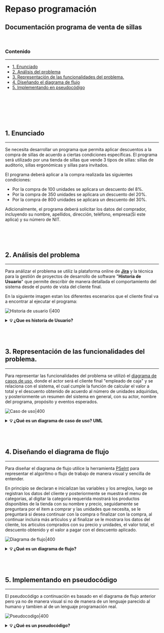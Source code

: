 # Repaso programación 

## Documentación programa de venta de sillas

<br>

### Contenido
---

  - [1. Enunciado](#1-enunciado)
  - [2. Análisis del problema](#2-análisis-del-problema)
  - [3. Representación de las funcionalidades del problema.](#3-representación-de-las-funcionalidades-del-problema)
  - [4. Diseñando el diagrama de flujo](#4-diseñando-el-diagrama-de-flujo)
  - [5. Implementando en pseudocódigo](#5-implementando-en-pseudocódigo)

<br>
<br>
<br>
<br>
<br>

## 1. Enunciado
---

Se necesita desarrollar un programa que permita aplicar descuentos a la compra de sillas de acuerdo a ciertas condiciones específicas. El programa será utilizado por una tienda de sillas que vende 3 tipos de sillas: sillas de auditorio, sillas ergonómicas y sillas para invitados.

El programa deberá aplicar a la compra realizada las siguientes condiciones:

- Por la compra de 100 unidades se aplicara un descuento del 8%.
- Por la compra de 350 unidades se aplicara un descuento del 20%.
- Por la compra de 800 unidades se aplicara un descuento del 30%.

Adicionalmente, el programa deberá solicitar los datos del comprador, incluyendo su nombre, apellidos, dirección, teléfono, empresa(Si este aplica) y su número de NIT.

<br>
<br>
<br>

## 2. Análisis del problema
---

Para análizar el problema se utiliz la plataforma online de [**Jira**](https://www.atlassian.com/es/software/jira) y la técnica para la gestión de proyectos de desarrollo de software "**Historia de Usuario**" que permite describir de manera detallada el comportamiento del sistema desde el punto de vista del cliente final.

En la siguiente imagen estan los diferentes escenarios que el cliente final va a encontrar al ejecutar el programa:

![Historia de usuario I|400](./img/Hus.jpg)

<details>
    <summary><b>💡 ¿Que es historia de Usuario?</b></summary>
    <p>

> Es una técnica utilizada en el desarrollo de software para describir las necesidades y requerimientos del **usuario final**. Una historia de usuario es una descripción corta y simple de una funcionalidad o característica deseada por el usuario y que se desea implementar en el software. 
> 
>> <details>
>>    <summary><b>💡 Given-When-Then </b></summary>
>>    <p>
>>
>> Los elementos de ***Given When Then***, estos se utilizan para escribir criterios de aceptación específicos para una historia de usuario. Cada elemento tiene un propósito específico en la descripción de la funcionalidad deseada:
>>
>> 1. **Given:** (*Dado*) Describe el **contexto** o estado inicial necesario para que la funcionalidad descrita en la historia de usuario tenga lugar.
>>
>> 2. **When:** (*Cuando*) Describe la **acción o evento** que debe ocurrir para que se active la funcionalidad descrita en la historia de usuario.
>>
>> 3. **Then:** (*Entonces*)Describe el **resultado esperado** de la funcionalidad descrita en la historia de usuario.
>>
>> Ejemplo:
>> *Dado* que mi cuenta bancaria es acreedora y no he realizado ningún reintegro recientemente,
>> *Cuando* intento retirar una cantidad inferior al límite de mi tarjeta,
>> *Entonces* la retirada debería completarse sin errores ni advertencias.
>>
>> </p>
>> </details>
>
> Esto permite a los desarrolladores implementar la funcionalidad de manera precisa y asegurarse de que la funcionalidad cumpla con las expectativas del usuario.
>
> </p>
> </details>

<br>
<br>
<br>

## 3. Representación de las funcionalidades del problema.
---

Para representar las funcionalidades del problema se utilizó el [diagrama de casos de uso](https://diagramasuml.com/casos-de-uso/), donde el actor será el cliente final "empleado de caja" y se relaciona con el sistema, el cual cumple la función de calcular el valor a total y el descuento obtenido de acuerdo al número de unidades adquiridas, y posteriormente un resumen del sistema en general, con su actor, nombre del programa, propósito y eventos esperados. 

![Caso de uso|400](./img/CasoUso1.PNG) 

<details>
    <summary><b>💡 ¿Qué es un diagrama de caso de uso? UML </b></summary>
    <p>

> En un diagrama de caso de uso, se describe cómo los usuarios interactúan con el sistema para realizar tareas específicas y qué respuestas ofrece el sistema a estas interacciones.
>
>El diagrama de caso de uso es útil para entender cómo los usuarios interactúan con el sistema y cuáles son las funcionalidades más importantes que deben ser incluidas en el sistema.

</p>
</details>


<br>
<br>
<br>

## 4. Diseñando el diagrama de flujo
---

Para diseñar el diagrama de flujo utilice la herramienta [PSeInt](https://pseint.sourceforge.net/) para representar el algoritmo o flujo de trabajo de manera visual y sencilla de entender. 

En principio se declaran e inicializan las variables y los arreglos, luego se registran los datos del cliente y posteriormente se muestra el menu de categorias, al digitar la categoria requerida mostrará los productos disponibles de la tienda con su nombre y precio, seguidamente se preguntara por el item a comprar y las unidades que necesita, se le preguntará si desea continuar con la compra o finalizar con la compra, al continuar incluira más articulos y al finalizar se le mostrara los datos del cliente, los articulos comprados con su precio y unidades, el valor total, el descuento obtenido y el valor a pagar con el descuento aplicado.  

![Diagrama de flujo|400](./img/seudo.png)

<details>
    <summary><b>💡 ¿Qué es un diagrama de flujo? </b></summary>
    <p>

> Un diagrama de flujo es una representación gráfica de un proceso o algoritmo en el cual se muestran las diferentes etapas, decisiones y acciones que componen dicho proceso. Es una herramienta de diagramación utilizada en programación, análisis de procesos y otras disciplinas para visualizar y documentar el flujo de trabajo.
>
>Un diagram de flujo se compone de un inicio, proceso, decisiones, conectores, flechas y un final.
>
>>![Diagrama de flujo2|400](./img/elementosdf.jpg)
>
> Al utilizar un diagrama de flujo, se puede visualizar de manera clara y concisa el proceso o algoritmo completo, lo que facilita la identificación de errores o posibles mejoras. 

</p>
</details>

<br>
<br>
<br>

## 5. Implementando en pseudocódigo
---

El pseudocódigo a continuación es basado en el diagrama de flujo anterior pero ya no de manera visual si no de manera de un lenguaje parecido al humano y tambien al de un lenguaje programación real.

![Pseudocodigo|400](./img/pseudocodigo.jpg)


<details>
    <summary><b>💡 ¿Qué es un pseudocódigo? </b></summary>
    <p>

> El pseudocódigo es un lenguaje de programación informal que se utiliza para describir un algoritmo de programación. Es una forma de escribir código que es fácil de entender por los programadores, sin la necesidad de conocer un lenguaje de programación específico. 
>
>  El objetivo del pseudocódigo es describir de manera clara y concisa el proceso lógico que sigue un programa sin preocuparse por la sintaxis o detalles específicos del lenguaje de programación.
>
> El pseudocódigo puede ser utilizado como una herramienta de diseño y planificación antes de comenzar la implementación de un programa en un lenguaje de programación real. Además, el pseudocódigo puede ser utilizado para documentar el proceso y como una herramienta de comunicación entre diferentes miembros del equipo de desarrollo.

</p>
</details>






